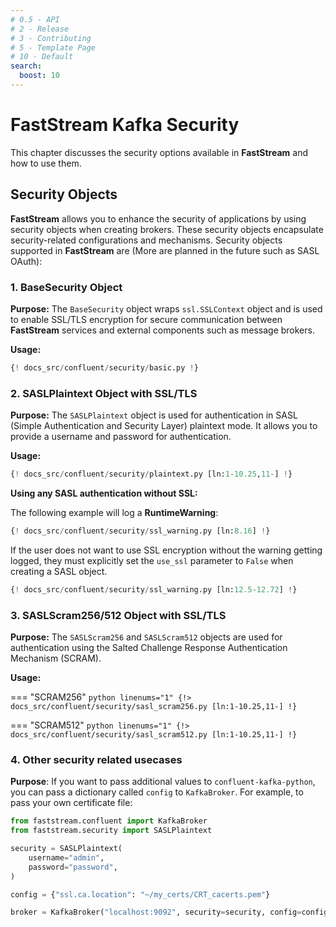 ```yaml
---
# 0.5 - API
# 2 - Release
# 3 - Contributing
# 5 - Template Page
# 10 - Default
search:
  boost: 10
---
```


# FastStream Kafka Security

This chapter discusses the security options available in **FastStream** and how to use them.

## Security Objects

**FastStream** allows you to enhance the security of applications by using security objects when creating brokers. These security objects encapsulate security-related configurations and mechanisms. Security objects supported in **FastStream** are (More are planned in the future such as SASL OAuth):

### 1. BaseSecurity Object

**Purpose:** The `BaseSecurity` object wraps `ssl.SSLContext` object and is used to enable SSL/TLS encryption for secure communication between **FastStream** services and external components such as message brokers.

**Usage:**

```python linenums="1" hl_lines="4 7 9"
{! docs_src/confluent/security/basic.py !}
```

### 2. SASLPlaintext Object with SSL/TLS

**Purpose:** The `SASLPlaintext` object is used for authentication in SASL (Simple Authentication and Security Layer) plaintext mode. It allows you to provide a username and password for authentication.

**Usage:**

```python linenums="1"
{! docs_src/confluent/security/plaintext.py [ln:1-10.25,11-] !}
```

**Using any SASL authentication without SSL:**

The following example will log a **RuntimeWarning**:

```python linenums="1"
{! docs_src/confluent/security/ssl_warning.py [ln:8.16] !}
```

If the user does not want to use SSL encryption without the warning getting logged, they must explicitly set the `use_ssl` parameter to `False` when creating a SASL object.

```python linenums="1"
{! docs_src/confluent/security/ssl_warning.py [ln:12.5-12.72] !}
```

### 3. SASLScram256/512 Object with SSL/TLS

**Purpose:** The `SASLScram256` and `SASLScram512` objects are used for authentication using the Salted Challenge Response Authentication Mechanism (SCRAM).

**Usage:**

=== "SCRAM256"
    ```python linenums="1"
    {!> docs_src/confluent/security/sasl_scram256.py [ln:1-10.25,11-] !}
    ```

=== "SCRAM512"
    ```python linenums="1"
    {!> docs_src/confluent/security/sasl_scram512.py [ln:1-10.25,11-] !}
    ```

### 4. Other security related usecases

**Purpose**: If you want to pass additional values to `confluent-kafka-python`, you can pass a dictionary called `config` to `KafkaBroker`. For example, to pass your own certificate file:

```python
from faststream.confluent import KafkaBroker
from faststream.security import SASLPlaintext

security = SASLPlaintext(
    username="admin",
    password="password",
)

config = {"ssl.ca.location": "~/my_certs/CRT_cacerts.pem"}

broker = KafkaBroker("localhost:9092", security=security, config=config)
```
